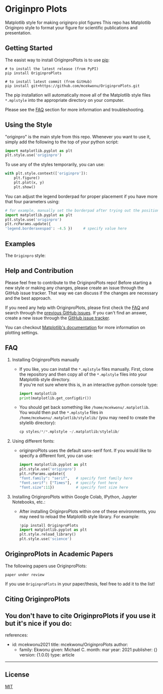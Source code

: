 # Originpro Plots
<p>Matplotlib style for making originpro plot figures
This repo has Matplotlib Originpro style to format your figure for scientific publications and presentation.</p>

## Getting Started
The easist way to install OriginproPlots is to use [pip](https://pip.pypa.io/en/stable/): 
```
# to install the latest release (from PyPI) 
pip install OriginproPlots

# to install latest commit (from GitHub)
pip install git+https://github.com/mcekwonu/OriginproPlots.git
```

The pip installation will automatically move all of the Matplotlib style files ```*.mplstyle``` into the appropriate directory on your computer.

Please see the [FAQ](https://github.com/mcekwonu/OriginproPlots#faq) section for more information and troubleshooting.

## Using the Style
"originpro" is the main style from this repo. Whenever you want to use it, simply add the following to the top of your python script:
```python
import matplotlib.pyplot as plt
plt.style.use('originpro')
```
To use any of the styles temporarily, you can use:
```python
with plt.style.context(['originpro']):
    plt.figure()
    plt.plot(x, y)
    plt.show()
```

You can adjust the legend borderpad for proper placement if you have more that four parameters using:

```python
# for example, manually set the borderpad after trying out the position values and update the matplotlib parameters.
import matplotlib.pyplot as plt
plt.style.use('originpro')
plt.rcParams.update({
'legend.borderaxespad': -4.5 })     # specify value here
```
## Examples
The ```Originpro``` style:

## Help and Contribution
<p>Please feel free to contribute to the OriginproPlots repo! Before starting a new style or making any changes, please create an issue through the GitHub issue tracker. That way we can discuss if the changes are necessary and the best approach.</p>

If you need any help with OriginproPlots, please first check the [FAQ](https://github.com/mcekwonu/OriginproPlots#faq) and search through the [previous GitHub issues](https://github.com/mcekwonu/OriginproPlots/issues). If you can't find an answer, create a new issue through the [GitHub issue tracker](https://github.com/mcekwonu/OriginproPlots/issues).

You can checkout [Matplotlib's documentation](https://matplotlib.org) for more information on plotting settings.

## FAQ
1. Installing OriginproPlots manually

    * If you like, you can install the ```*.mplstyle``` files manually. First, clone the repository and then copy all of the ```*.mplstyle``` files into your Matplotlib style directory.  
    If you're not sure where this is, in an interactive python console type:

        ```python
        import matplotlib
        print(matplotlib.get_configdir())
        ```
    
    * You should get back something like ```/home/mcekwonu/.matplotlib```. You would then put the ```*.mplstyle``` files in ```/home/mcekwonu/.matplotlib/stylelib/``` (you may need to create the stylelib directory):

        ```python 
        cp styles/*/*.mplstyle ~/.matplotlib/stylelib/
        ```

2. Using different fonts:

    * originproPlots uses the default sans-serif font. If you would like to specify a different font, you can use:
        ```python
        import matplotlib.pyplot as plt
        plt.style.use('originpro')
        plt.rcParams.update({
        "font.family": "serif",   # specify font family here
        "font.serif": ["Times"],  # specify font here
        "font.size":11})          # specify font size here
        ```
3. Installing OriginproPlots within Google Colab, IPython, Jupyter Notebooks, etc.:
    
    * After installing OriginproPlots within one of these environments, you may need to reload the Matplotlib style library. For example:
        ```python
        !pip install OriginproPlots
        import matplotlib.pyplot as plt
        plt.style.reload_library()
        plt.style.use('science')
        ```

## OriginproPlots in Academic Papers
The following papers use OriginproPlots:

```paper under review ```

If you use ```OriginproPlots``` in your paper/thesis, feel free to add it to the list!

## Citing OriginproPlots
You don't have to cite OriginproPlots if you use it but it's nice if you do:
---
references:
- id: mcekwonu2021
  title: mcekwonu/OriginproPlots
  author:
  - family: Ekwonu
    given: Michael C.
    month: mar
    year:  2021
    publisher: {}
    version: {1.0.0}
    type: article
---

## License
[MIT](https://choosealicense.com/licenses/mit/)
